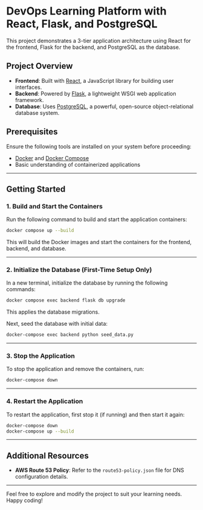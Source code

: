 # DevOps Learning Platform with React, Flask, and PostgreSQL

This project demonstrates a 3-tier application architecture using React for the frontend, Flask for the backend, and PostgreSQL as the database.

## Project Overview

- **Frontend**: Built with [React](https://reactjs.org/), a JavaScript library for building user interfaces.
- **Backend**: Powered by [Flask](https://flask.palletsprojects.com/), a lightweight WSGI web application framework.
- **Database**: Uses [PostgreSQL](https://www.postgresql.org/), a powerful, open-source object-relational database system.

## Prerequisites

Ensure the following tools are installed on your system before proceeding:

- [Docker](https://www.docker.com/) and [Docker Compose](https://docs.docker.com/compose/)
- Basic understanding of containerized applications

---

## Getting Started

### 1. Build and Start the Containers

Run the following command to build and start the application containers:

```bash
docker compose up --build
```

This will build the Docker images and start the containers for the frontend, backend, and database.

---

### 2. Initialize the Database (First-Time Setup Only)

In a new terminal, initialize the database by running the following commands:

```bash
docker compose exec backend flask db upgrade
```

This applies the database migrations.

Next, seed the database with initial data:

```bash
docker-compose exec backend python seed_data.py
```

---

### 3. Stop the Application

To stop the application and remove the containers, run:

```bash
docker-compose down
```

---

### 4. Restart the Application

To restart the application, first stop it (if running) and then start it again:

```bash
docker-compose down
docker-compose up --build
```

---

## Additional Resources

- **AWS Route 53 Policy**: Refer to the `route53-policy.json` file for DNS configuration details.

---

Feel free to explore and modify the project to suit your learning needs. Happy coding!
